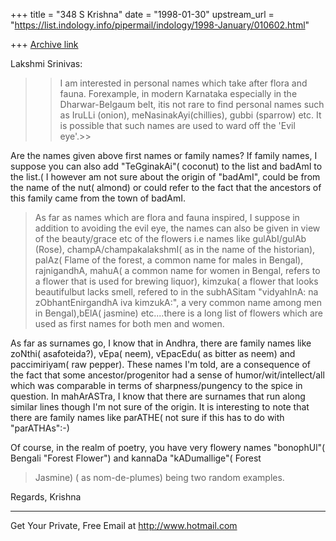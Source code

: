 +++
title = "348 S Krishna"
date = "1998-01-30"
upstream_url = "https://list.indology.info/pipermail/indology/1998-January/010602.html"

+++
[Archive link](https://list.indology.info/pipermail/indology/1998-January/010602.html)

Lakshmi Srinivas:
>>I am interested in personal names which take after flora and fauna.
>Forexample, in modern Karnataka especially in the Dharwar-Belgaum belt,
itis not rare to find personal names such as IruLLi (onion),
>meNasinakAyi(chillies), gubbi (sparrow) etc. It is possible that such
>names are used to ward off the 'Evil eye'.>>
>
Are the names given above first names or family names? If family names,
I suppose you can also add "TeGginakAi"( coconut) to the list
and badAmI to the list.( I however am not sure about the origin of
"badAmI", could be from the name of the nut( almond) or could refer to
the fact that the ancestors of this family came from the town of badAmI.

>  As far as names which are flora and fauna inspired, I suppose in
>addition to avoiding the evil eye, the names can also be given in view
of the beauty/grace etc of the flowers i.e names like gulAbI/gulAb
(Rose), champA/champakalakshmI( as in the name of the historian), palAz(
Flame of the forest, a common name for males in Bengal), rajnigandhA,
mahuA( a common name for women in Bengal, refers to a flower that is
used for brewing liquor), kimzuka( a flower that looks beautifulbut
lacks smell, refered to in the subhASitam "vidyahInA: na
zObhantEnirgandhA iva kimzukA:", a very common name among men in
Bengal),bElA( jasmine) etc....there is a long list of flowers which are
used as first names for both men and women.
>
   As far as surnames go, I know that in Andhra, there are family names
like zoNthi( asafoteida?), vEpa( neem), vEpacEdu( as bitter as neem) and
paccimiriyam( raw pepper). These names I'm told, are a consequence of
the fact that some ancestor/progenitor had a sense of
humor/wit/intellect/all which was comparable in terms of
sharpness/pungency to the spice in question. In mahArASTra, I know that
there are surnames that run along similar lines though I'm not sure of
the origin. It is interesting to note that there are family names like
parATHE( not sure if this has to do with "parATHAs":-)

   Of course, in the realm of poetry, you have very flowery names
"bonophUl"( Bengali "Forest Flower") and kannaDa "kADumallige"( Forest
>Jasmine) ( as nom-de-plumes) being two random examples.

Regards,
Krishna


______________________________________________________
Get Your Private, Free Email at http://www.hotmail.com



